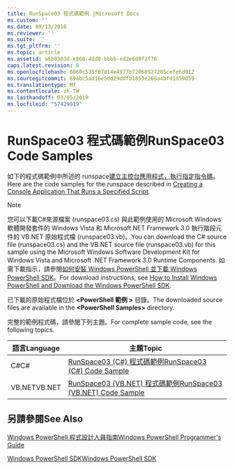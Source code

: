 ```yaml
---
title: RunSpace03 程式碼範例 |Microsoft Docs
ms.custom: ''
ms.date: 09/13/2016
ms.reviewer: ''
ms.suite: ''
ms.tgt_pltfrm: ''
ms.topic: article
ms.assetid: a6b8303d-e868-4dd0-bbbb-ed2e6d8f2f76
caps.latest.revision: 6
ms.openlocfilehash: 6060c535f07814e4977b72068927205cefe6d012
ms.sourcegitcommit: 69abc5ad16e5dd29ddfb1853e266a4bfd1d59d59
ms.translationtype: MT
ms.contentlocale: zh-TW
ms.lasthandoff: 03/05/2019
ms.locfileid: "57429919"
---
```

# <a name="runspace03-code-samples"></a><span data-ttu-id="a6b29-102">RunSpace03 程式碼範例</span><span class="sxs-lookup"><span data-stu-id="a6b29-102">RunSpace03 Code Samples</span></span>

<span data-ttu-id="a6b29-103">如下的程式碼範例中所述的 runspace[建立主控台應用程式，執行指定指令碼](http://msdn.microsoft.com/en-us/a93e6006-36db-4bcc-b9da-c5bebf4ffd68)。</span><span class="sxs-lookup"><span data-stu-id="a6b29-103">Here are the code samples for the runspace described in [Creating a Console Application That Runs a Specified Script](http://msdn.microsoft.com/en-us/a93e6006-36db-4bcc-b9da-c5bebf4ffd68).</span></span>

> [!NOTE]
> <span data-ttu-id="a6b29-104">您可以下載C#來源檔案 (runspace03.cs) 與此範例使用的 Microsoft Windows 軟體開發套件的 Windows Vista 和 Microsoft.NET Framework 3.0 執行階段元件的 VB.NET 原始程式檔 (runspace03.vb)。</span><span class="sxs-lookup"><span data-stu-id="a6b29-104">You can download the C# source file (runspace03.cs) and the VB.NET source file (runspace03.vb) for this sample using the Microsoft Windows Software Development Kit for Windows Vista and Microsoft .NET Framework 3.0 Runtime Components.</span></span> <span data-ttu-id="a6b29-105">如需下載指示，請參閱[如何安裝 Windows PowerShell 並下載 Windows PowerShell SDK](/powershell/developer/installing-the-windows-powershell-sdk)。</span><span class="sxs-lookup"><span data-stu-id="a6b29-105">For download instructions, see [How to Install Windows PowerShell and Download the Windows PowerShell SDK](/powershell/developer/installing-the-windows-powershell-sdk).</span></span>
>
> <span data-ttu-id="a6b29-106">已下載的原始程式檔位於 **\<PowerShell 範例 >** 目錄。</span><span class="sxs-lookup"><span data-stu-id="a6b29-106">The downloaded source files are available in the **\<PowerShell Samples>** directory.</span></span>

<span data-ttu-id="a6b29-107">完整的範例程式碼，請參閱下列主題。</span><span class="sxs-lookup"><span data-stu-id="a6b29-107">For complete sample code, see the following topics.</span></span>

|<span data-ttu-id="a6b29-108">語言</span><span class="sxs-lookup"><span data-stu-id="a6b29-108">Language</span></span>|<span data-ttu-id="a6b29-109">主題</span><span class="sxs-lookup"><span data-stu-id="a6b29-109">Topic</span></span>|
|--------------|-----------|
|<span data-ttu-id="a6b29-110">C#</span><span class="sxs-lookup"><span data-stu-id="a6b29-110">C#</span></span>|[<span data-ttu-id="a6b29-111">RunSpace03 (C#) 程式碼範例</span><span class="sxs-lookup"><span data-stu-id="a6b29-111">RunSpace03 (C#) Code Sample</span></span>](./runspace03-csharp-code-sample.md)|
|<span data-ttu-id="a6b29-112">VB.NET</span><span class="sxs-lookup"><span data-stu-id="a6b29-112">VB.NET</span></span>|[<span data-ttu-id="a6b29-113">RunSpace03 (VB.NET) 程式碼範例</span><span class="sxs-lookup"><span data-stu-id="a6b29-113">RunSpace03 (VB.NET) Code Sample</span></span>](./runspace03-vb-net-code-sample.md)|

## <a name="see-also"></a><span data-ttu-id="a6b29-114">另請參閱</span><span class="sxs-lookup"><span data-stu-id="a6b29-114">See Also</span></span>

[<span data-ttu-id="a6b29-115">Windows PowerShell 程式設計人員指南</span><span class="sxs-lookup"><span data-stu-id="a6b29-115">Windows PowerShell Programmer's Guide</span></span>](./windows-powershell-programmer-s-guide.md)

[<span data-ttu-id="a6b29-116">Windows PowerShell SDK</span><span class="sxs-lookup"><span data-stu-id="a6b29-116">Windows PowerShell SDK</span></span>](../windows-powershell-reference.md)